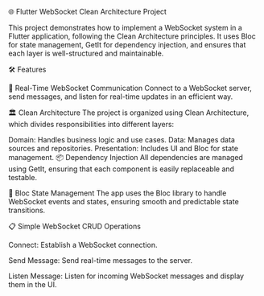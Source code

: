 🌐 Flutter WebSocket Clean Architecture Project

This project demonstrates how to implement a WebSocket system in a Flutter application, following the Clean Architecture principles. It uses Bloc for state management, GetIt for dependency injection, and ensures that each layer is well-structured and maintainable.

🛠️ Features

🔌 Real-Time WebSocket Communication
Connect to a WebSocket server, send messages, and listen for real-time updates in an efficient way.

🏛️ Clean Architecture
The project is organized using Clean Architecture, which divides responsibilities into different layers:

Domain: Handles business logic and use cases.
Data: Manages data sources and repositories.
Presentation: Includes UI and Bloc for state management.
📦 Dependency Injection
All dependencies are managed using GetIt, ensuring that each component is easily replaceable and testable.

🚀 Bloc State Management
The app uses the Bloc library to handle WebSocket events and states, ensuring smooth and predictable state transitions.

📋 Simple WebSocket CRUD Operations

Connect: Establish a WebSocket connection.

Send Message: Send real-time messages to the server.

Listen Message: Listen for incoming WebSocket messages and display them in the UI.
